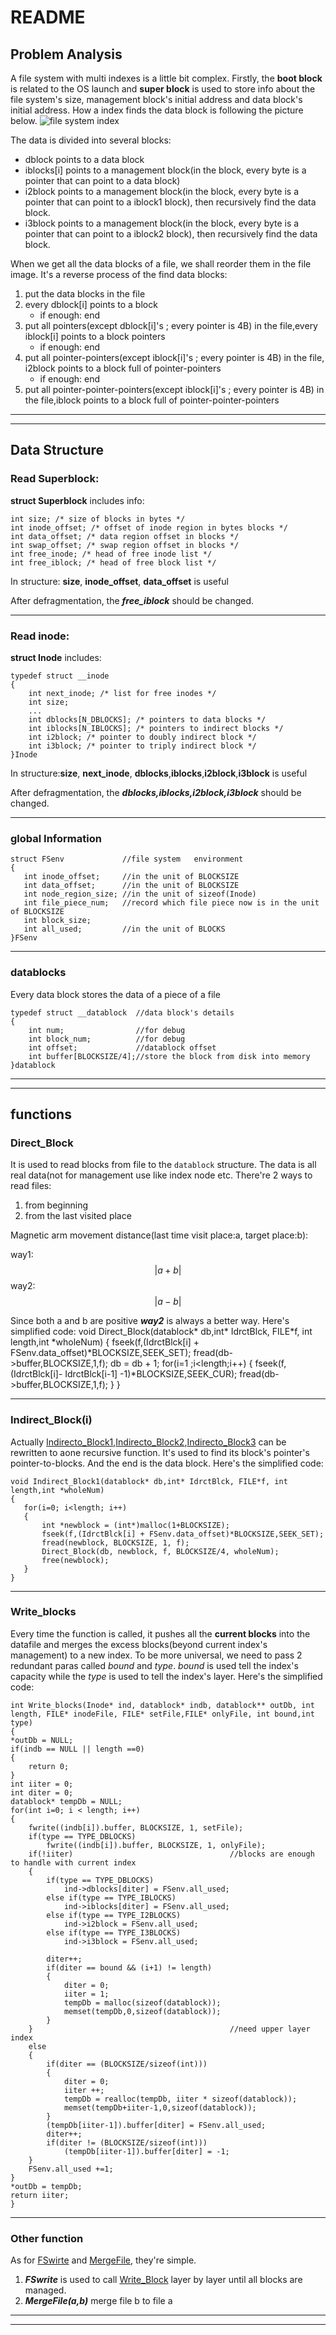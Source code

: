 # README

## Problem Analysis

A file system with multi indexes is a little bit complex. Firstly, the **boot block** is related to the OS launch and **super block** is used to store info about the file system's size, management block's initial address and data block's initial address. How a index finds the data block is following the picture below.
 ![file system index](./1.png)

The data is divided into several blocks:

- dblock points to a data block
- iblocks[i] points to a management block(in the block, every byte is a pointer that can point to a data block)
- i2block points to a management block(in the block, every byte is a pointer that can point to a iblock1 block), then recursively find the data block.
- i3block points to a management block(in the block, every byte is a pointer that can point to a iblock2 block), then recursively find the data block.

When we get all the data blocks of a file, we shall reorder them in the file image. It's a reverse process of the find data blocks:

1. put the data blocks in the file
2. every dblock[i] points to a block
      - if enough: end
3. put all pointers(except dblock[i]'s ; every pointer is 4B) in the file,every iblock[i] points to a block pointers
      - if enough: end
4. put all pointer-pointers(except iblock[i]'s ; every pointer is 4B) in the file, i2block points to a block full of pointer-pointers
      - if enough: end
4. put all pointer-pointer-pointers(except iblock[i]'s ; every pointer is 4B) in the file,iblock points to a block full of pointer-pointer-pointers

***
***

## Data Structure

### Read Superblock:

**struct Superblock** includes info:

    int size; /* size of blocks in bytes */
    int inode_offset; /* offset of inode region in bytes blocks */
    int data_offset; /* data region offset in blocks */
    int swap_offset; /* swap region offset in blocks */
    int free_inode; /* head of free inode list */
    int free_iblock; /* head of free block list */



In structure: **size**, **inode_offset**, **data_offset** is useful

After defragmentation, the ***free_iblock*** should be changed.

***

### Read inode:

**struct Inode** includes:

    typedef struct __inode 
    {
        int next_inode; /* list for free inodes */
        int size;
        ...
        int dblocks[N_DBLOCKS]; /* pointers to data blocks */
        int iblocks[N_IBLOCKS]; /* pointers to indirect blocks */
        int i2block; /* pointer to doubly indirect block */
        int i3block; /* pointer to triply indirect block */
    }Inode

In structure:**size**, **next_inode**, **dblocks**,**iblocks**,**i2block**,**i3block** is useful

After defragmentation, the ***dblocks,iblocks,i2block,i3block*** should be changed.

***

### global Information

    struct FSenv             //file system   environment
    {
	   int inode_offset;     //in the unit of BLOCKSIZE
	   int data_offset;      //in the unit of BLOCKSIZE
	   int node_region_size; //in the unit of sizeof(Inode)
	   int file_piece_num;   //record which file piece now is in the unit of BLOCKSIZE
	   int block_size;
	   int all_used;         //in the unit of BLOCKS
    }FSenv

***

### datablocks

Every data block stores the data of a piece of a file

    typedef struct __datablock  //data block's details
    {
    	int num;                //for debug
    	int block_num;          //for debug
    	int offset;             //datablock offset
    	int buffer[BLOCKSIZE/4];//store the block from disk into memory
    }datablock

***
***

## functions

### Direct_Block

It is used to read blocks from file to the `datablock` structure. The data is all real data(not for management use like index node etc. There're 2 ways to read files: 

1. from beginning
2. from the last visited place
    
Magnetic arm movement distance(last time visit place:a, target place:b):

way1:$$|a+b|$$
way2:$$|a-b|$$

Since both a and b are positive ***way2*** is always a better way. Here's simplified code:
    void Direct_Block(datablock* db,int* IdrctBlck, FILE*f, int length,int *wholeNum)
    {
        fseek(f,(IdrctBlck[i] + FSenv.data_offset)*BLOCKSIZE,SEEK_SET);
    	fread(db->buffer,BLOCKSIZE,1,f);
    	db = db + 1;
    	for(i=1 ;i<length;i++)
    	{
    		fseek(f,(IdrctBlck[i]- IdrctBlck[i-1] -1)*BLOCKSIZE,SEEK_CUR);
    		fread(db->buffer,BLOCKSIZE,1,f);
    	}
    }
    
---

### Indirect_Block(i)

Actually <u>Indirecto_Block1</u>,<u>Indirecto_Block2</u>,<u>Indirecto_Block3</u> can be rewritten to aone recursive function. It's used to find its block's pointer's pointer-to-blocks. And the end is the data block. Here's the simplified code:

    void Indirect_Block1(datablock* db,int* IdrctBlck, FILE*f, int length,int *wholeNum)
    {
	   for(i=0; i<length; i++)
	   {
	   	   int *newblock = (int*)malloc(1+BLOCKSIZE);
	   	   fseek(f,(IdrctBlck[i] + FSenv.data_offset)*BLOCKSIZE,SEEK_SET);
	   	   fread(newblock, BLOCKSIZE, 1, f);
		   Direct_Block(db, newblock, f, BLOCKSIZE/4, wholeNum);
		   free(newblock);
	   }
	}

***

### Write_blocks

Every time the function is called, it pushes all the **current blocks** into the datafile and merges the excess blocks(beyond current index's management) to a new index. To be more universal, we need to pass 2 redundant paras called *bound* and *type*. *bound* is used tell the index's capacity while the *type* is used to tell the index's layer. Here's the simplified code:

    int Write_blocks(Inode* ind, datablock* indb, datablock** outDb, int length, FILE* inodeFile, FILE* setFile,FILE* onlyFile, int bound,int type)
    {
	*outDb = NULL;
	if(indb == NULL || length ==0)
	{
		return 0;
	}
	int iiter = 0;
	int diter = 0;
	datablock* tempDb = NULL;
	for(int i=0; i < length; i++)
	{
		fwrite((indb[i]).buffer, BLOCKSIZE, 1, setFile);
		if(type == TYPE_DBLOCKS)
			fwrite((indb[i]).buffer, BLOCKSIZE, 1, onlyFile);
		if(!iiter)                                   //blocks are enough to handle with current index
		{
			if(type == TYPE_DBLOCKS)
				ind->dblocks[diter] = FSenv.all_used;
			else if(type == TYPE_IBLOCKS)
				ind->iblocks[diter] = FSenv.all_used;
			else if(type == TYPE_I2BLOCKS)
				ind->i2block = FSenv.all_used;
			else if(type == TYPE_I3BLOCKS)
				ind->i3block = FSenv.all_used;

			diter++;
			if(diter == bound && (i+1) != length)
			{
				diter = 0;
				iiter = 1;
				tempDb = malloc(sizeof(datablock));
				memset(tempDb,0,sizeof(datablock));
			}
		}                                            //need upper layer index
		else
		{
			if(diter == (BLOCKSIZE/sizeof(int)))
			{
				diter = 0;
				iiter ++;
				tempDb = realloc(tempDb, iiter * sizeof(datablock));
				memset(tempDb+iiter-1,0,sizeof(datablock));
			}
			(tempDb[iiter-1]).buffer[diter] = FSenv.all_used;
			diter++;
			if(diter != (BLOCKSIZE/sizeof(int)))
				(tempDb[iiter-1]).buffer[diter] = -1;
		}
		FSenv.all_used +=1;
	}
	*outDb = tempDb;
	return iiter;
    }

***

### Other function

As for <u>FSwirte</u> and <u>MergeFile</u>, they're simple. 

1. ***FSwrite*** is used to call <u>Write_Block</u> layer by layer until all blocks are managed.   
2. ***MergeFile(a,b)*** merge file b to file a 

***
***











